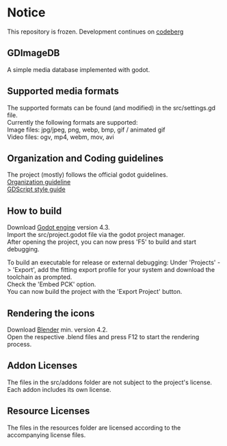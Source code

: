 # Notice
This repository is frozen.
Development continues on [codeberg](https://codeberg.org/SpaceOctopus/gdimagedb)

## GDImageDB
A simple media database implemented with godot.

## Supported media formats
The supported formats can be found (and modified) in the src/settings.gd file.  
Currently the following formats are supported:  
Image files: jpg/jpeg, png, webp, bmp, gif / animated gif  
Video files: ogv, mp4, webm, mov, avi

## Organization and Coding guidelines
The project (mostly) follows the official godot guidelines.  
[Organization guideline](https://docs.godotengine.org/en/stable/tutorials/best_practices/project_organization.html)  
[GDScript style guide](https://docs.godotengine.org/en/stable/tutorials/scripting/gdscript/gdscript_styleguide.html)

## How to build
Download [Godot engine](https://godotengine.org/) version 4.3.  
Import the src/project.godot file via the godot project manager.  
After opening the project, you can now press 'F5' to build and start debugging.

To build an executable for release or external debugging:
Under 'Projects' -> 'Export', add the fitting export profile for your system and download the toolchain as prompted.  
Check the 'Embed PCK' option.  
You can now build the project with the 'Export Project' button.

## Rendering the icons
Download [Blender](https://www.blender.org/) min. version 4.2.  
Open the respective .blend files and press F12 to start the rendering process.

## Addon Licenses
The files in the src/addons folder are not subject to the project's license.  
Each addon includes its own license.

## Resource Licenses
The files in the resources folder are licensed according to the accompanying license files.
